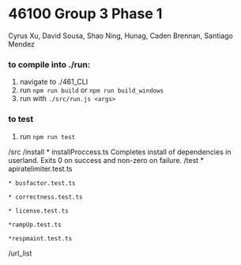 # 46100 Group 3 Phase 1

Cyrus Xu, David Sousa, Shao Ning, Hunag, Caden Brennan, Santiago Mendez

### to compile into ./run:

1. navigate to ./461_CLI
2. run `npm run build` or `npm run build_windows`
3. run with `./src/run.js <args>`

### to test

1. run `npm run test`

/src
  /install
    * installProccess.ts
    Completes install of dependencies in userland. Exits 0 on success and non-zero on failure.
  /test
    * apiratelimiter.test.ts

    * busfactor.test.ts

    * correctness.test.ts

    * license.test.ts

    *rampUp.test.ts

    *respmaint.test.ts

  /url_list
